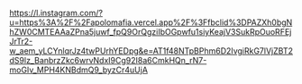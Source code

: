 https://l.instagram.com/?u=https%3A%2F%2Fapolomafia.vercel.app%2F%3Ffbclid%3DPAZXh0bgNhZW0CMTEAAaZPna5juwf_fpQ9OrQgziIbOGpwfu1siyKeajV3SukRpOuoRFEjJrTr2-w_aem_yLCYnlqrJz4twPUrhYEDpg&e=AT1f48NTpBPhm6D2IvgiRkG7lVjZBT2dS9lz_BanbrzZkc6wrvNdxI9Cg92I8a6CmkHQn_rN7-moGIv_MPH4KNBdmQ9_byzCr4uUjA
